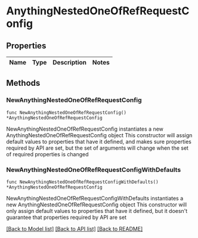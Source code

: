 # AnythingNestedOneOfRefRequestConfig

## Properties

Name | Type | Description | Notes
------------ | ------------- | ------------- | -------------

## Methods

### NewAnythingNestedOneOfRefRequestConfig

`func NewAnythingNestedOneOfRefRequestConfig() *AnythingNestedOneOfRefRequestConfig`

NewAnythingNestedOneOfRefRequestConfig instantiates a new AnythingNestedOneOfRefRequestConfig object
This constructor will assign default values to properties that have it defined,
and makes sure properties required by API are set, but the set of arguments
will change when the set of required properties is changed

### NewAnythingNestedOneOfRefRequestConfigWithDefaults

`func NewAnythingNestedOneOfRefRequestConfigWithDefaults() *AnythingNestedOneOfRefRequestConfig`

NewAnythingNestedOneOfRefRequestConfigWithDefaults instantiates a new AnythingNestedOneOfRefRequestConfig object
This constructor will only assign default values to properties that have it defined,
but it doesn't guarantee that properties required by API are set


[[Back to Model list]](../README.md#documentation-for-models) [[Back to API list]](../README.md#documentation-for-api-endpoints) [[Back to README]](../README.md)


